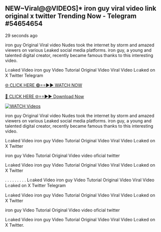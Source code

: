 ## NEW~Viral@@VIDEOS]* iron guy viral video link original x twitter Trending Now  - Telegram #54654654

29 seconds ago

iron guy Original Viral video Nudes took the internet by storm and amazed viewers on various Leaked social media platforms. iron guy, a young and talented digital creator, recently became famous thanks to this interesting video.

L𝚎aked Video iron guy Video Tutorial Original Video Viral Video L𝚎aked on X Twitter Telegram

[🌐 CLICK HERE 🟢==►► WATCH NOW](https://aztvl.blogspot.com/2025/02/leaked.html)

[🔴 CLICK HERE 🌐==►► Download Now](https://aztvl.blogspot.com/2025/02/leaked.html)

[![WATCH Videos](https://i.imgur.com/dJHk4Zq.gif)](https://aztvl.blogspot.com/2025/02/leaked.html)

iron guy Original Viral video Nudes took the internet by storm and amazed viewers on various Leaked social media platforms. iron guy, a young and talented digital creator, recently became famous thanks to this interesting video.

L𝚎aked Video iron guy Video Tutorial Original Video Viral Video L𝚎aked on X Twitter

iron guy Video Tutorial Original Video video oficial twitter

L𝚎aked Video iron guy Video Tutorial Original Video Viral Video L𝚎aked on X Twitter

. . . . . . . . . L𝚎aked Video iron guy Video Tutorial Original Video Viral Video L𝚎aked on X Twitter Telegram

L𝚎aked Video iron guy Video Tutorial Original Video Viral Video L𝚎aked on X Twitter

iron guy Video Tutorial Original Video video oficial twitter

L𝚎aked Video iron guy Video Tutorial Original Video Viral Video L𝚎aked on X Twitter.